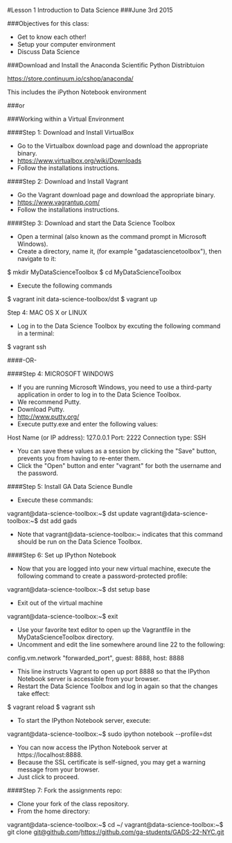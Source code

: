 #Lesson 1 Introduction to Data Science
###June 3rd 2015

###Objectives for this class:

- Get to know each other!
- Setup your computer environment
- Discuss Data Science

###Download and Install the Anaconda Scientific Python Distribtuion

https://store.continuum.io/cshop/anaconda/

This includes the iPython Notebook environment

###or

###Working within a Virtual Environment

####Step 1: Download and Install VirtualBox

 - Go to the Virtualbox download page and download the appropriate binary. 
 - https://www.virtualbox.org/wiki/Downloads
 - Follow the installations instructions.

####Step 2: Download and Install Vagrant

 - Go the Vagrant download page and download the appropriate binary. 
 - https://www.vagrantup.com/
 - Follow the installations instructions.

####Step 3: Download and start the Data Science Toolbox

 - Open a terminal (also known as the command prompt in Microsoft Windows). 
 - Create a directory, name it, (for example "gadatasciencetoolbox"), then navigate to it:

$ mkdir MyDataScienceToolbox
$ cd MyDataScienceToolbox

- Execute the following commands

$ vagrant init data-science-toolbox/dst
$ vagrant up

Step 4: MAC OS X or LINUX

 - Log in to the Data Science Toolbox by excuting the following command in a terminal:

$ vagrant ssh

####-OR-

####Step 4: MICROSOFT WINDOWS

 - If you are running Microsoft Windows, you need to use a third-party application in order to log in to the Data Science Toolbox. 
 - We recommend Putty. 
 - Download Putty.
 - http://www.putty.org/
 - Execute putty.exe and enter the following values:

Host Name (or IP address): 127.0.0.1
Port: 2222
Connection type: SSH

 - You can save these values as a session by clicking the "Save" button, prevents you from having to re-enter them.
 - Click the "Open" button and enter "vagrant" for both the username and the password.

####Step 5: Install GA Data Science Bundle

 - Execute these commands:

vagrant@data-science-toolbox:~$ dst update
vagrant@data-science-toolbox:~$ dst add gads

 - Note that vagrant@data-science-toolbox:~ indicates that this command should be run on the Data Science Toolbox.

####Step 6: Set up IPython Notebook

 - Now that you are logged into your new virtual machine, execute the following command to create a password-protected profile:

vagrant@data-science-toolbox:~$ dst setup base

- Exit out of the virtual machine

vagrant@data-science-toolbox:~$ exit

- Use your favorite text editor to open up the Vagrantfile in the MyDataScienceToolbox directory. 
- Uncomment and edit the line somewhere around line 22 to the following:

config.vm.network "forwarded_port", guest: 8888, host: 8888

- This line instructs Vagrant to open up port 8888 so that the IPython Notebook server is accessible from your browser.
- Restart the Data Science Toolbox and log in again so that the changes take effect:

$ vagrant reload
$ vagrant ssh

- To start the IPython Notebook server, execute:

vagrant@data-science-toolbox:~$ sudo ipython notebook --profile=dst

- You can now access the IPython Notebook server at https://localhost:8888. 
- Because the SSL certificate is self-signed, you may get a warning message from your browser. 
- Just click to proceed.

####Step 7: Fork the assignments repo:

 - Clone your fork of the class repository. 
 - From the home directory:

vagrant@data-science-toolbox:~$ cd ~/ 
vagrant@data-science-toolbox:~$ git clone git@github.com/https://github.com/ga-students/GADS-22-NYC.git

